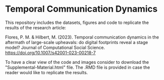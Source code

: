 # Temporal Communication Dynamics

This repository includes the datasets, figures and code to replicate the results of the research article:

Flores, P. M. & Hilbert, M. (2023). Temporal communication dynamics in the aftermath of large-scale upheavals: do digital footprints reveal a stage model? Journal of Computational Social Science. https://doi.org/10.1007/s42001-023-00218-7

To have a clear view of the code and images consider to download the "Supplemental-Material.html" file. The .RMD file is provided in case the reader would like to replicate the results.
